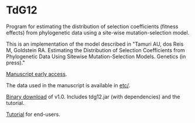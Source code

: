 TdG12
=====

Program for estimating the distribution of selection coefficients (fitness effects) from phylogenetic data using a site-wise mutation-selection model.

This is an implementation of the model described in "Tamuri AU, dos Reis M, Goldstein RA. Estimating the Distribution of Selection Coefficients from Phylogenetic Data Using Sitewise Mutation-Selection Models. Genetics (in press)." 

[Manuscript early access](http://www.genetics.org/content/early/2011/12/29/genetics.111.136432.abstract).

The data used in the manuscript is available in [etc/](https://github.com/tamuri/tdg12/tree/master/etc).

[Binary download](https://github.com/downloads/tamuri/tdg12/tdg12_mathbio.zip) of v1.0. Includes tdg12.jar (with dependencies) and the tutorial. 

[Tutorial](https://github.com/tamuri/tdg12/blob/master/docs/tutorial/tutorial.pdf?raw=true) for end-users.


